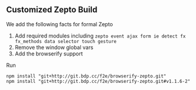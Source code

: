 Customized Zepto Build
--------

We add the following facts for formal Zepto
1. Add required modules including `zepto event ajax form ie detect fx fx_methods data selector touch gesture`
2. Remove the window global vars
3. Add the browserify support

Run

```
npm install "git+http://git.bdp.cc/f2e/browserify-zepto.git"
npm install "git+http://git.bdp.cc/f2e/browserify-zepto.git#v1.1.6-2"
```
